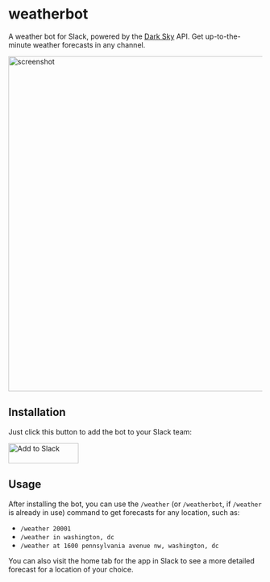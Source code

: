 # weatherbot

A weather bot for Slack, powered by the [Dark Sky](https://darksky.net/poweredby/) API. Get up-to-the-minute weather forecasts in any channel.

<img width="665" alt="screenshot" src="https://user-images.githubusercontent.com/6379/163686084-ff41949b-3a97-4028-921e-a30d1a0ddb66.png">

## Installation

Just click this button to add the bot to your Slack team:

<a href="https://slack.com/oauth/v2/authorize?client_id=20888890816.62557986737&redirect_uri=https%3A%2F%2Fweatherbot.gesteves.com%2Fslack%2Fauth&scope=users%3Aread%2Capp_mentions%3Aread%2Cchat%3Awrite"><img alt="Add to Slack" height="40" width="139" src="https://platform.slack-edge.com/img/add_to_slack.png" srcSet="https://platform.slack-edge.com/img/add_to_slack.png 1x, https://platform.slack-edge.com/img/add_to_slack@2x.png 2x" /></a>

## Usage

After installing the bot, you can use the `/weather` (or `/weatherbot`, if `/weather` is already in use) command to get forecasts for any location, such as:

* `/weather 20001`
* `/weather in washington, dc`
* `/weather at 1600 pennsylvania avenue nw, washington, dc`

You can also visit the home tab for the app in Slack to see a more detailed forecast for a location of your choice.

